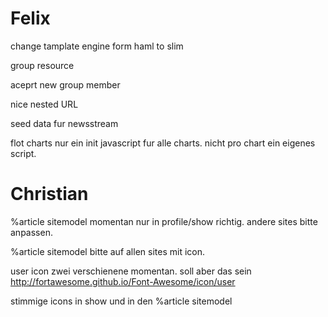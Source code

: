 # Felix

change tamplate engine form haml to slim

group resource

aceprt new group member

nice nested URL

seed data fur newsstream

flot charts nur ein init javascript fur alle charts.
nicht pro chart ein eigenes script.


# Christian

%article sitemodel momentan nur in profile/show richtig.
andere sites bitte anpassen.

%article sitemodel bitte auf allen sites mit icon.

user icon zwei verschienene momentan.
soll aber das sein http://fortawesome.github.io/Font-Awesome/icon/user

stimmige icons in show und in den %article sitemodel



